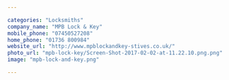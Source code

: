 ```yaml
---

categories: "Locksmiths"
company_name: "MPB Lock & Key"
mobile_phone: "07450527208"
home_phone: "01736 800984"
website_url: "http://www.mpblockandkey-stives.co.uk/"
photo_url: "mpb-lock-key/Screen-Shot-2017-02-02-at-11.22.10.png.png"
image: "mpb-lock-and-key.png"

---
```


